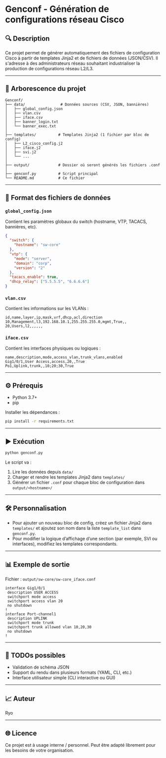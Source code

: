 

# Genconf - Génération de configurations réseau Cisco

## 🔍 Description
Ce projet permet de générer automatiquement des fichiers de configuration Cisco à partir de templates Jinja2 et de fichiers de données (JSON/CSV). Il s'adresse à des administrateurs réseau souhaitant industrialiser la production de configurations réseau L2/L3.

---

## 📁 Arborescence du projet

```
Genconf/
├── data/                # Données sources (CSV, JSON, bannières)
│   ├── global_config.json
│   ├── vlan.csv
│   ├── iface.csv
│   ├── banner_login.txt
│   └── banner_exec.txt
│
├── templates/          # Templates Jinja2 (1 fichier par bloc de config)
│   ├── L2_cisco_config.j2
│   ├── iface.j2
│   ├── svi.j2
│   └── ...
│
├── output/             # Dossier où seront générés les fichiers .conf
│
├── genconf.py          # Script principal
└── README.md           # Ce fichier
```

---

## 📄 Format des fichiers de données

### `global_config.json`
Contient les paramètres globaux du switch (hostname, VTP, TACACS, bannières, etc).

```json
{
  "switch": {
    "hostname": "sw-core"
  },
  "vtp": {
    "mode": "server",
    "domain": "corp",
    "version": "2"
  },
  "tacacs_enable": true,
  "dhcp_relay": ["5.5.5.5", "6.6.6.6"]
}
```

### `vlan.csv`
Contient les informations sur les VLANs :

```
id,name,layer,ip,mask,vrf,dhcp,acl,direction
10,Management,l3,192.168.10.1,255.255.255.0,mgmt,True,,
20,Users,l2,,,,,,
```

### `iface.csv`
Contient les interfaces physiques ou logiques :

```
name,description,mode,access_vlan,trunk_vlans,enabled
Gig1/0/1,User Access,access,20,,True
Po1,Uplink,trunk,,10;20;30,True
```

---

## ⚙️ Prérequis
- Python 3.7+
- pip

Installer les dépendances :
```bash
pip install -r requirements.txt
```

---

## ▶️ Exécution

```bash
python genconf.py
```

Le script va :
1. Lire les données depuis `data/`
2. Charger et rendre les templates Jinja2 dans `templates/`
3. Générer un fichier `.conf` pour chaque bloc de configuration dans `output/<hostname>/`

---

## 🛠 Personnalisation
- Pour ajouter un nouveau bloc de config, créez un fichier Jinja2 dans `templates/` et ajoutez son nom dans la liste `template_list` dans `genconf.py`.
- Pour modifier la logique d’affichage d’une section (par exemple, SVI ou interfaces), modifiez les templates correspondants.

---

## 📊 Exemple de sortie
Fichier : `output/sw-core/sw-core_iface.conf`

```
interface Gig1/0/1
 description USER ACCESS
 switchport mode access
 switchport access vlan 20
 no shutdown
!
interface Port-channel1
 description UPLINK
 switchport mode trunk
 switchport trunk allowed vlan 10,20,30
 no shutdown
!
```

---

## 🚧 TODOs possibles
- Validation de schéma JSON
- Support du rendu dans plusieurs formats (YAML, CLI, etc.)
- Interface utilisateur simple (CLI interactive ou GUI)

---

## 📈 Auteur
Ryo

---

## 🌐 Licence
Ce projet est à usage interne / personnel. Peut être adapté librement pour les besoins de votre organisation.
